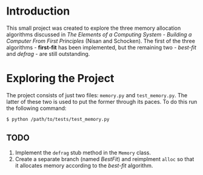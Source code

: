 # Introduction
This small project was created to explore the three memory allocation algorithms discussed in *The Elements of a 
Computing System - Building a Computer From First Principles* (Nisan and Schocken). The first of the three algorithms -
**first-fit** has been implemented, but the remaining two - *best-fit* and *defrag* - are still outstanding. 

# Exploring the Project
The project consists of just two files: ``memory.py`` and ``test_memory.py``. The latter of these two is used to put
the former through its paces. To do this run the following command:
 
    $ python /path/to/tests/test_memory.py


## TODO
1. Implement the ``defrag`` stub method in the ``Memory`` class.
2. Create a separate branch (named *BestFit*) and reimplment ``alloc`` so that it allocates memory according
to the *best-fit* algorithm.